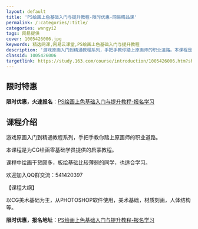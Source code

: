 ```yaml
---
layout: default
title: 'PS绘画上色基础入门与提升教程-限时优惠-网易精品课'
permalink: /:categories/:title/
categories: wangyi2
tags: 网易提供
cover: 1005426006.jpg
keywords: 精选网课,网易云课堂,PS绘画上色基础入门与提升教程
description: '游戏原画入门到精通教程系列，手把手教你踏上原画师的职业道路。本课程是为CG绘画零基础学员提供的启蒙教程。课程中绘画干货颇'
classid: 1005426006
targetlink: https://study.163.com/course/introduction/1005426006.htm?share=1&shareId=1025206652&utm_campaign=share&utm_medium=iphoneShare&utm_source=&utm_u=1025206652
---
```


## 限时特惠

**限时优惠，火速报名**：[PS绘画上色基础入门与提升教程-报名学习](https://study.163.com/course/introduction/1005426006.htm?share=1&shareId=1025206652&utm_campaign=share&utm_medium=iphoneShare&utm_source=&utm_u=1025206652)

## 课程介绍

游戏原画入门到精通教程系列，手把手教你踏上原画师的职业道路。

本课程是为CG绘画零基础学员提供的启蒙教程。

课程中绘画干货颇多，板绘基础比较薄弱的同学，也适合学习。

欢迎加入QQ群交流：541420397

【课程大纲】

以CG美术基础为主，从PHOTOSHOP软件使用，美术基础，材质刻画，人体结构等。

**限时优惠，报名地址**：[PS绘画上色基础入门与提升教程-报名学习](https://study.163.com/course/introduction/1005426006.htm?share=1&shareId=1025206652&utm_campaign=share&utm_medium=iphoneShare&utm_source=&utm_u=1025206652)

